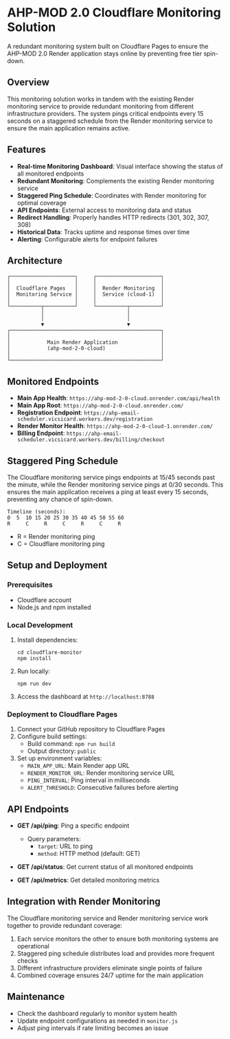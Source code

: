 # AHP-MOD 2.0 Cloudflare Monitoring Solution

A redundant monitoring system built on Cloudflare Pages to ensure the AHP-MOD 2.0 Render application stays online by preventing free tier spin-down.

## Overview

This monitoring solution works in tandem with the existing Render monitoring service to provide redundant monitoring from different infrastructure providers. The system pings critical endpoints every 15 seconds on a staggered schedule from the Render monitoring service to ensure the main application remains active.

## Features

- **Real-time Monitoring Dashboard**: Visual interface showing the status of all monitored endpoints
- **Redundant Monitoring**: Complements the existing Render monitoring service
- **Staggered Ping Schedule**: Coordinates with Render monitoring for optimal coverage
- **API Endpoints**: External access to monitoring data and status
- **Redirect Handling**: Properly handles HTTP redirects (301, 302, 307, 308)
- **Historical Data**: Tracks uptime and response times over time
- **Alerting**: Configurable alerts for endpoint failures

## Architecture

```
┌─────────────────────┐     ┌─────────────────────┐
│                     │     │                     │
│  Cloudflare Pages   │     │  Render Monitoring  │
│  Monitoring Service │     │  Service (cloud-1)  │
│                     │     │                     │
└──────────┬──────────┘     └──────────┬──────────┘
           │                           │
           │                           │
           ▼                           ▼
┌─────────────────────────────────────────────────┐
│                                                 │
│            Main Render Application              │
│            (ahp-mod-2-0-cloud)                  │
│                                                 │
└─────────────────────────────────────────────────┘
```

## Monitored Endpoints

- **Main App Health**: `https://ahp-mod-2-0-cloud.onrender.com/api/health`
- **Main App Root**: `https://ahp-mod-2-0-cloud.onrender.com/`
- **Registration Endpoint**: `https://ahp-email-scheduler.vicsicard.workers.dev/registration`
- **Render Monitor Health**: `https://ahp-mod-2-0-cloud-1.onrender.com/`
- **Billing Endpoint**: `https://ahp-email-scheduler.vicsicard.workers.dev/billing/checkout`

## Staggered Ping Schedule

The Cloudflare monitoring service pings endpoints at 15/45 seconds past the minute, while the Render monitoring service pings at 0/30 seconds. This ensures the main application receives a ping at least every 15 seconds, preventing any chance of spin-down.

```
Timeline (seconds):
0  5  10 15 20 25 30 35 40 45 50 55 60
R     C     R     C     R     C     R
```
- R = Render monitoring ping
- C = Cloudflare monitoring ping

## Setup and Deployment

### Prerequisites

- Cloudflare account
- Node.js and npm installed

### Local Development

1. Install dependencies:
   ```
   cd cloudflare-monitor
   npm install
   ```

2. Run locally:
   ```
   npm run dev
   ```

3. Access the dashboard at `http://localhost:8788`

### Deployment to Cloudflare Pages

1. Connect your GitHub repository to Cloudflare Pages
2. Configure build settings:
   - Build command: `npm run build`
   - Output directory: `public`
3. Set up environment variables:
   - `MAIN_APP_URL`: Main Render app URL
   - `RENDER_MONITOR_URL`: Render monitoring service URL
   - `PING_INTERVAL`: Ping interval in milliseconds
   - `ALERT_THRESHOLD`: Consecutive failures before alerting

## API Endpoints

- **GET /api/ping**: Ping a specific endpoint
  - Query parameters:
    - `target`: URL to ping
    - `method`: HTTP method (default: GET)

- **GET /api/status**: Get current status of all monitored endpoints

- **GET /api/metrics**: Get detailed monitoring metrics

## Integration with Render Monitoring

The Cloudflare monitoring service and Render monitoring service work together to provide redundant coverage:

1. Each service monitors the other to ensure both monitoring systems are operational
2. Staggered ping schedule distributes load and provides more frequent checks
3. Different infrastructure providers eliminate single points of failure
4. Combined coverage ensures 24/7 uptime for the main application

## Maintenance

- Check the dashboard regularly to monitor system health
- Update endpoint configurations as needed in `monitor.js`
- Adjust ping intervals if rate limiting becomes an issue
